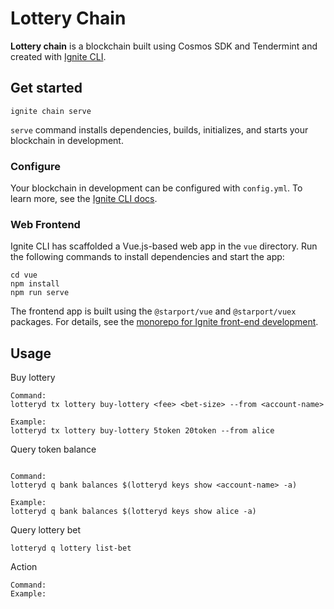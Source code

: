 # Lottery Chain
**Lottery chain** is a blockchain built using Cosmos SDK and Tendermint and created with [Ignite CLI](https://ignite.com/cli).

## Get started

```
ignite chain serve
```

`serve` command installs dependencies, builds, initializes, and starts your blockchain in development.

### Configure

Your blockchain in development can be configured with `config.yml`. To learn more, see the [Ignite CLI docs](https://docs.ignite.com).

### Web Frontend

Ignite CLI has scaffolded a Vue.js-based web app in the `vue` directory. Run the following commands to install dependencies and start the app:

```
cd vue
npm install
npm run serve
```

The frontend app is built using the `@starport/vue` and `@starport/vuex` packages. For details, see the [monorepo for Ignite front-end development](https://github.com/ignite/web).


## Usage

Buy lottery
```
Command:
lotteryd tx lottery buy-lottery <fee> <bet-size> --from <account-name>

Example:
lotteryd tx lottery buy-lottery 5token 20token --from alice
```

Query token balance
```

Command:
lotteryd q bank balances $(lotteryd keys show <account-name> -a)

Example:
lotteryd q bank balances $(lotteryd keys show alice -a)
```

Query lottery bet
```
lotteryd q lottery list-bet
```

Action
```
Command:
Example:
```